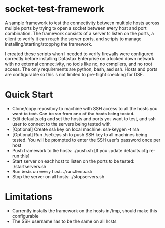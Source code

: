 # socket-test-framework
A sample framework to test the connectivity between multiple hosts across muliple ports by trying to open a socket between every host and port combination. The framework consists of a server to listen on the ports, a client to verify it can reach the server ports, and scripts to manage installing/starting/stopping the framework.

I created these scripts when I needed to verify firewalls were configured correctly before installing Datastax Enterprise on a locked down network with no external connectivity, no tools like nc, no compilers, and no root access. The only requirements are python, bash, and ssh. Hosts and ports are configurable so this is not limited to pre-flight checking for DSE.

# Quick Start
* Clone/copy repository to machine with SSH access to all the hosts you want to test. Can be ran from one of the hosts being tested.
* Edit defaults.cfg and set the hosts and ports you want to test, and ssh user to connect to the servers being tested with.
* [Optional] Create ssh key on local machine: ssh-keygen -t rsa
* [Optional] Run ./setkeys.sh to push SSH key to all machines being tested. You will be prompted to enter the SSH user's password once per host
* Push framework to the hosts: ./push.sh [If you update defaults.cfg re-run this]
* Start server on each host to listen on the ports to be tested: ./startservers.sh
* Run tests on every host: ./runclients.sh
* Stop the server on all hosts: ./stopservers.sh

# Limitations
* Currently installs the framework on the hosts in /tmp, should make this configurable
* The SSH username has to be the same on all hosts
